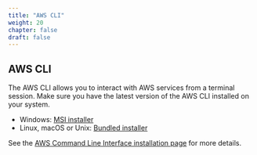 ```yaml
---
title: "AWS CLI"
weight: 20
chapter: false
draft: false
---
```


## AWS CLI

The AWS CLI allows you to interact with AWS services from a terminal session. Make sure you have the latest version of the AWS CLI installed on your system.

* Windows: [MSI installer](https://docs.aws.amazon.com/cli/latest/userguide/install-windows.html#install-msi-on-windows)
* Linux, macOS or Unix: [Bundled installer](https://docs.aws.amazon.com/cli/latest/userguide/cli-chap-welcome.html)

See the [AWS Command Line Interface installation page](https://docs.aws.amazon.com/cli/latest/userguide/cli-chap-install.html) for more details.
